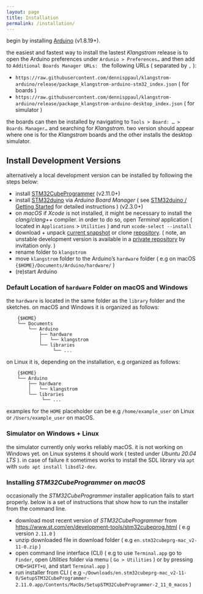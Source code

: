 ```yaml
---
layout: page
title: Installation
permalink: /installation/
---
```


begin by installing [Arduino](https://www.arduino.cc/en/software) (v1.8.19+).

the easiest and fastest way to install the lastest *Klangstrom* release is to open the Arduino preferences under `Ardunio > Preferences…` and then add to `Additional Boards Manager URLs: ` the following URLs ( separated by `,` ):

- `https://raw.githubusercontent.com/dennisppaul/klangstrom-arduino/release/package_klangstrom-arduino-stm32_index.json` ( for boards )
- `https://raw.githubusercontent.com/dennisppaul/klangstrom-arduino/release/package_klangstrom-arduino-desktop_index.json` ( for simulator )

the boards can then be installed by navigating to `Tools > Board: … > Boards Manager…` and searching for *Klangstrom*. two version should appear where one is for the *Klangstrom* boards and the other installs the desktop simulator.

## Install Development Versions

alternatively a local development version can be installed by following the steps below:

- install [STM32CubeProgrammer](https://www.st.com/en/development-tools/stm32cubeprog.html) (v2.11.0+)
- install [STM32duino](https://github.com/stm32duino) via *Arduino Board Manager* ( see [STM32duino / Getting Started](https://github.com/stm32duino/Arduino_Core_STM32#getting-started) for detailed instructions ) (v2.3.0+)
- on *macOS* if *Xcode* is not installed, it might be necessary to install the *clang/clang++* compiler. in order to do so, open *Terminal* application ( located in `Applications` > `Utilities` ) and run `xcode-select --install`  
- download + unpack [current snapshot](https://github.com/dennisppaul/klangstrom-arduino/archive/refs/heads/main.zip) or clone [repository](https://klangstrom-for-arduino.dennisppaul.de). ( note, an unstable development version is available in a [private repository](https://github.com/interaktion-und-raum/klangstrom) by invitation only. )
- rename folder to `klangstrom`
- move `klangstrom` folder to the Arduino’s `hardware` folder ( e.g on macOS `{$HOME}/Documents/Arduino/hardware/` )
- (re)start Arduino

### Default Location of `hardware` Folder on macOS and Windows

the `hardware` is located in the same folder as the `library` folder and the sketches. on macOS and Windows it is organized as follows:

```
    {$HOME}
    └── Documents
        └── Arduino
            ├── hardware
            │   └── klangstrom
            └── libraries
                 └── ...
```

on Linux it is, depending on the installation, e.g organized as follows:

```
    {$HOME}
    └── Arduino
        ├── hardware
        │   └── klangstrom
        └── libraries
             └── ...
```

examples for the `HOME` placeholder can be e.g `/home/example_user` on Linux or `/Users/example_user` on macOS.

### Simulator on Windows + Linux

the simulator currently only works reliably macOS. it is not working on Windows yet. on Linux systems it should work ( tested under *Ubuntu 20.04 LTS* ). in case of failure it sometimes works to install the SDL library via `apt` with `sudo apt install libsdl2-dev`.

### Installing *STM32CubeProgrammer* on *macOS*

occasionally the *STM32CubeProgrammer* installer application fails to start properly. below is a set of instructions that show how to run the installer from the command line. 

- download most recent version of *STM32CubeProgrammer* from https://www.st.com/en/development-tools/stm32cubeprog.html ( e.g version `2.11.0` )
- unzip downloaded file in download folder ( e.g `en.stm32cubeprg-mac_v2-11-0.zip` )
- open command line interface (CLI) ( e.g to use `Terminal.app` go to `Finder`, open *Utilities* folder via menu ( `Go > Utilities` ) or by pressing `CMD+SHIFT+U`, and start `Terminal.app` )
- run installer from CLI ( e.g `~/Downloads/en.stm32cubeprg-mac_v2-11-0/SetupSTM32CubeProgrammer-2.11.0.app/Contents/MacOs/SetupSTM32CubeProgrammer-2_11_0_macos` )
